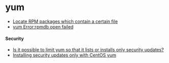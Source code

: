 # yum

* [Locate RPM packages which contain a certain file](https://major.io/2010/12/08/locate-rpm-packages-which-contain-a-certain-file/)
* [yum Error:rpmdb open failed](https://unix.stackexchange.com/questions/198703/yum-errorrpmdb-open-failed)

#### Security
* [Is it possible to limit yum so that it lists or installs only security updates?](https://access.redhat.com/solutions/10021)
* [Installing security updates only with CentOS yum](https://alvinalexander.com/linux-unix/centos-yum-installing-only-security-updates)
